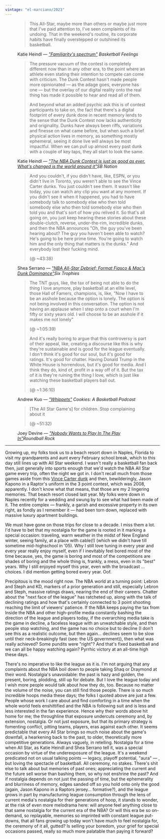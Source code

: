 ```yaml
---
vintage: "el-marciano/2023"
---
```


<figure class="quote">
    <blockquote cite="https://www.basketballfeelings.com/p/familiaritys-spectrum">
        This All-Star, maybe more than others or maybe just more that I've paid attention to, I've seen complaints of its undoing. That in the weekend's routine, its corporate habits have finally overstepped or outshined its basketball.
    </blockquote>
    <figcaption>
        Katie Heindl — <cite><a class="text-nowrap" href="https://www.basketballfeelings.com/p/familiaritys-spectrum" target="_blank">"Familiarity's spectrum"</a>
        <span class="italic ml-2">Basketball Feelings</span></cite>
    </figcaption>
</figure>

<figure class="quote">
    <blockquote cite="https://www.sbnation.com/nba/2025/2/15/24366060/nba-dunk-contest-discourse-mac-mcclung-champion">
        <p>The pressure vacuum of the contest is completely different now than in any other era, to the point where an athlete even stating their intention to compete can come with criticism. The Dunk Contest hasn't made people more opinionated — as the adage goes, everyone has one — but the overlay of our digital reality onto the real thing has made it possible to hear and read all of them.</p>
        <p>And beyond what an added psychic ask this is of contest participants to take on, the fact that there's a digital footprint of every dunk done in recent memory lends to the sense that the Dunk Contest now lacks authenticity and originality. Dunks have always been riffs, variations and finesse on what came before, but when such a brief physical action lives in memory, as something mostly ephemeral, seeing it done live will always be most impactful. When we can pull up almost every past dunk with a couple of key taps, they all start to look the same.</p>
    </blockquote>
    <figcaption>
        Katie Heindl — <cite><a href="https://www.sbnation.com/nba/2025/2/15/24366060/nba-dunk-contest-discourse-mac-mcclung-champion" target="_blank">"The NBA Dunk Contest is just as good as ever. What's changed is the world around it"</a><span class="italic ml-2">SB Nation</span></cite>
    </figcaption>
</figure>

<figure class="quote">
    <blockquote cite="https://youtube.com/watch?v=EfNV2INotDw&t=2618">
        And you couldn't, if you didn't have, like, ESPN, or you didn't live in Toronto, you weren't able to see the Vince Carter dunks. You just couldn't see them. It wasn't like today, you can watch any clip you want at any moment. If you didn't see it when it happened, you had to have somebody talk to somebody else who then told somebody else who then told somebody else who then told you and that's sort of how you relived it. So that's all going on, you just keep hearing these stories about these double-clutch, reverse, under-the-rim, incredible dunks, and then the NBA announces "Oh, the guy you've been hearing about? The guy you haven't been able to watch? He's going to be here prime time. You're going to watch him and the only thing that matters is the dunks." And everybody lost their fucking mind.
        <p class="source-timestamp">(@ ~43:38)</p>
    </blockquote>
    <figcaption>
        Shea Serrano — <cite><a href="https://youtube.com/watch?v=EfNV2INotDw&t=2618" target="_blank">"NBA All-Star Debrief: Format Fiasco & Mac's Dunk Dominance"</a><span class="italic ml-2">Six Trophies</span></cite>
    </figcaption>
</figure>

<figure class="quote">
    <blockquote cite="https://podcasts.apple.com/us/podcast/whippets-cookies-496/id1309191517?i=1000693102794&r=3936">
        <p>The TNT guys, like, the tax of being not able to do the thing I love anymore, play basketball at an elite level, those Hall of Famers, champions, is, like, "Now I have to be an asshole because the option is lonely. The option is not being involved in this conversation. The option is not having an applause when I step onto a court when I'm fifty or sixty years old. I will choose to be an asshole if it makes me not lonely"</p>
        <p class="source-timestamp">(@ ~1:05:39)</p>
        <p>And it's really boring to argue that this controversy is part of their appeal, like, creating a discourse like this is why they're sustainable and is good for the league eventually. I don't think it's good for our soul, but it's good for ratings. It's good for chatter. Having Donald Trump in the White House is horrendous, but it's good for media. And I think they do, kind of, profit in a way off of it. But the tax of it is they're ruining the thing I love, which is just like watching these basketball players ball out.</p>
        <p class="source-timestamp">(@ ~1:36:10)</p>
    </blockquote>
    <figcaption>
        Andrew Kuo — <cite><a href="https://podcasts.apple.com/us/podcast/whippets-cookies-496/id1309191517?i=1000693102794&r=3936" target="_blank">"Whippets"</a>
        <span class="italic ml-2">Cookies: A Basketball Podcast</span></cite>
    </figcaption>
</figure>

<figure class="quote">
    <blockquote cite="https://podcasts.apple.com/us/podcast/roundball-rock/id1133321651?i=1000696361958">    
        [The All Star Game's] for children. Stop complaining about it
        <p class="source-timestamp">(@ ~51:32)</p>
    </blockquote>
    <figcaption>
        Joey Devine — <cite><a href="https://podcasts.apple.com/us/podcast/roundball-rock/id1133321651?i=1000696361958" target="_blank">"Nobody Wants to Play In The Play In"</a><span class="italic ml-2">Roundball Rock</span></cite>
    </figcaption>
</figure>

<hr class="!mt-24 !mb-16">

Growing up, my folks took us to a beach resort down in Naples, Florida to visit my grandparents and aunt every February school break, which to this day still lines up with All Star weekend. I wasn't really a basketball fan back then, just generally into sports enough that we'd watch the NBA All Star game every trip, often the night we got in. I don't recall much from those games aside from this <a href="https://www.youtube.com/watch?v=quxaFedRR7s" target="_blank">Vince Carter dunk</a> and then, bewilderingly, Jason Kapono in a Raptor's uniform in the 3 point contest, which was 2008, apparently. I don't know what that means, that those are my 2 lingering memories. That beach resort closed last year. My folks were down in Naples recently for a wedding and swung by to see what had been made of it. The entire complex — frankly, a garish and excessive property in its own right, as fondly as I remember it — had been torn down, replaced with massive luxury apartment buildings.

We must have gone on those trips for close to a decade. I miss them a lot. I'd have to bet that my nostalgia for the game is rooted in it marking a special occasion: traveling, warm weather in the midst of New England winter, seeing family, at a place with cable(!) (which we didn't have till sometime mid-highschool in '05). Why I still love tuning in every year and every year really enjoy myself, even if I inevitably feel bored most of the time because, yes, the game is boring and most of the competitions are shades of boring and the whole thing is, frankly, a mess, even in its "best" years. Why I still enjoyed myself this year, even with the broadcast … choices. I did mention getting bored every year. Oof.

Precipitous is the mood right now. The NBA world at a turning point: Lebron and Steph and KD, markers of a prior generation and still, especially Lebron and Steph, massive ratings draws, nearing the end of their careers. Chatter about the "next face of the league" has ratcheted up, along with the talk of declining ratings and how that's certainly connected to 3 point shooting reaching the limit of viewers' patience. If the NBA keeps paying the tax from Inside the NBA and other high-profile media constantly bashing the direction of the league and players today, if the overarching media take is the game in decline, a faceless league with an unwatchable style, and then people stop watching, and the game has no choice but to decline (I don't see this as a realistic outcome, but then again… declines seem to be slow until their neck-breakingly fast (see: the US government)), then what was really achieved? Some pundits were "right"? And that's fixed basketball and we can all be happy watching again? Pyrrhic victory at an all-time high these days.

There's no imperative to like the league as it is. I'm not arguing that any complaints about the NBA boil down to people taking Shaq or Draymond at their word. Nostalgia's unavoidable: the past is hazy and golden, the present, boring, plodding, still up for debate. But I love the league today and I wish more people would talk about how they do, too. Because no matter the volume of the noise, you can still find those people. There is so much incredible hoops media these days; the folks I quoted above are just a few. People whose work I care about and find comforting in a time when the whole world feels enshittified and the NBA is following suit and is less and less interested in the fan experience. Hence why their words above hit home for me; the throughline that exposure undercuts ceremony and, by extension, nostalgia. Or not just exposure, but that its primary strategy is fomenting conflict, pitting teams, players, eras against each other. It seems predictable that every All Star brings so much noise about the game's downfall, a hearkening back to the past, to older, theoretically more competitive generations. Always vaguely, in retelling. Nostalgia for a time when All Star, as Katie Heindl and Shea Serrano tell it, was a special occasion by virtue of the underexposure of the league. It's a weekend predicated not on usual talking points — legacy, playoff potential, "aura" — , but loving the spectacle of basketball. All ceremony, no stakes. There's shit else to talk about but memories of past ones; appreciating the current and the future sell worse than bashing them, so why not enshrine the past? And if nostalgia depends on not just the passing of time, but the ephemerality and blurriness of memory, edges sanded off so you hold onto only the good (again, Jason Kapono in a Raptors jersey… formative?), and the league grows in part by manufacturing league consumption through the lens of current media's nostalgia for their generations of hoop, it stands to wonder, at the risk of even more melodrama here: will anyone feel anything close to that same nostalgia for the current era of the NBA? Or will this era be so on-demand, so replayable, memories so imprinted with constant league put-downs, that all fans growing up today won't have much to feel nostalgia for, the ceremony of it all, gutted? Is selling your boredom, your grief for special occasions passed, really so much more palatable than paying it forward?
